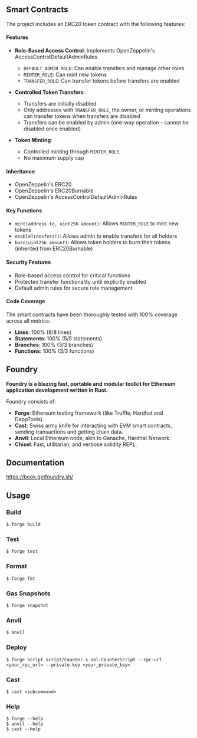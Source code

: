 ## Smart Contracts

The project includes an ERC20 token contract with the following features:

#### Features
- **Role-Based Access Control**: Implements OpenZeppelin's AccessControlDefaultAdminRules
  - `DEFAULT_ADMIN_ROLE`: Can enable transfers and manage other roles
  - `MINTER_ROLE`: Can mint new tokens
  - `TRANSFER_ROLE`: Can transfer tokens before transfers are enabled

- **Controlled Token Transfers**: 
  - Transfers are initially disabled
  - Only addresses with `TRANSFER_ROLE`, the owner, or minting operations can transfer tokens when transfers are disabled
  - Transfers can be enabled by admin (one-way operation - cannot be disabled once enabled)

- **Token Minting**:
  - Controlled minting through `MINTER_ROLE`
  - No maximum supply cap

#### Inheritance
- OpenZeppelin's ERC20
- OpenZeppelin's ERC20Burnable
- OpenZeppelin's AccessControlDefaultAdminRules

#### Key Functions
- `mint(address to, uint256 amount)`: Allows `MINTER_ROLE` to mint new tokens
- `enableTransfers()`: Allows admin to enable transfers for all holders
- `burn(uint256 amount)`: Allows token holders to burn their tokens (inherited from ERC20Burnable)

#### Security Features
- Role-based access control for critical functions
- Protected transfer functionality until explicitly enabled
- Default admin rules for secure role management

#### Code Coverage
The smart contracts have been thoroughly tested with 100% coverage across all metrics:
- **Lines**: 100% (8/8 lines)
- **Statements**: 100% (5/5 statements)
- **Branches**: 100% (3/3 branches)
- **Functions**: 100% (3/3 functions)

## Foundry

**Foundry is a blazing fast, portable and modular toolkit for Ethereum application development written in Rust.**

Foundry consists of:

-   **Forge**: Ethereum testing framework (like Truffle, Hardhat and DappTools).
-   **Cast**: Swiss army knife for interacting with EVM smart contracts, sending transactions and getting chain data.
-   **Anvil**: Local Ethereum node, akin to Ganache, Hardhat Network.
-   **Chisel**: Fast, utilitarian, and verbose solidity REPL.

## Documentation

https://book.getfoundry.sh/

## Usage

### Build

```shell
$ forge build
```

### Test

```shell
$ forge test
```

### Format

```shell
$ forge fmt
```

### Gas Snapshots

```shell
$ forge snapshot
```

### Anvil

```shell
$ anvil
```

### Deploy

```shell
$ forge script script/Counter.s.sol:CounterScript --rpc-url <your_rpc_url> --private-key <your_private_key>
```

### Cast

```shell
$ cast <subcommand>
```

### Help

```shell
$ forge --help
$ anvil --help
$ cast --help
```
